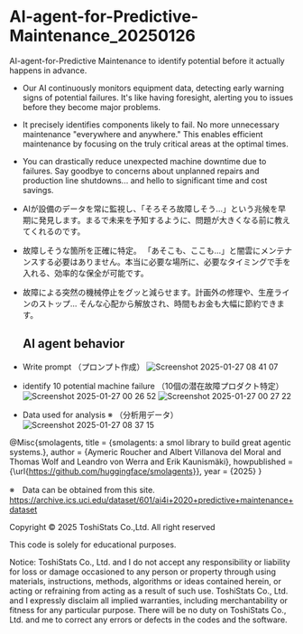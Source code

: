 # AI-agent-for-Predictive-Maintenance_20250126
AI-agent-for-Predictive Maintenance to identify potential  before it actually happens in advance.

- Our AI continuously monitors equipment data, detecting early warning signs of potential failures. It's like having foresight, alerting you to issues before they become major problems.

- It precisely identifies components likely to fail. No more unnecessary maintenance "everywhere and anywhere." This enables efficient maintenance by focusing on the truly critical areas at the optimal times.
  
- You can drastically reduce unexpected machine downtime due to failures. Say goodbye to concerns about unplanned repairs and production line shutdowns... and hello to significant time and cost savings.

- AIが設備のデータを常に監視し、「そろそろ故障しそう…」という兆候を早期に発見します。まるで未来を予知するように、問題が大きくなる前に教えてくれるのです。

- 故障しそうな箇所を正確に特定。 「あそこも、ここも…」と闇雲にメンテナンスする必要はありません。本当に必要な場所に、必要なタイミングで手を入れる、効率的な保全が可能です。

- 故障による突然の機械停止をグッと減らせます。計画外の修理や、生産ラインのストップ… そんな心配から解放され、時間もお金も大幅に節約できます。


  ## AI agent behavior 

- Write prompt  （プロンプト作成）
![Screenshot 2025-01-27 08 41 07](https://github.com/user-attachments/assets/3848b0fa-fa94-4485-abcc-0398be81cf8a)


- identify 10 potential machine failure （10個の潜在故障プロダクト特定）
  ![Screenshot 2025-01-27 00 26 52](https://github.com/user-attachments/assets/5cb6b9c7-c027-4ff1-9c48-651135194da1)
![Screenshot 2025-01-27 00 27 22](https://github.com/user-attachments/assets/aa74b80a-82d2-48f4-abb5-bc38d810604c)

- Data used for analysis ※  （分析用データ）
![Screenshot 2025-01-27 08 37 15](https://github.com/user-attachments/assets/82d19502-34af-4bfd-8362-1b0407459384)





@Misc{smolagents, title = {smolagents: a smol library to build great agentic systems.}, author = {Aymeric Roucher and Albert Villanova del Moral and Thomas Wolf and Leandro von Werra and Erik Kaunismäki}, howpublished = {\url{https://github.com/huggingface/smolagents}}, year = {2025} }

※　Data can be obtained from this site. https://archive.ics.uci.edu/dataset/601/ai4i+2020+predictive+maintenance+dataset

Copyright © 2025 ToshiStats Co.,Ltd. All right reserved

This code is solely for educational purposes.

Notice: ToshiStats Co., Ltd. and I do not accept any responsibility or liability for loss or damage occasioned to any person or property through using materials, instructions, methods, algorithms or ideas contained herein, or acting or refraining from acting as a result of such use. ToshiStats Co., Ltd. and I expressly disclaim all implied warranties, including merchantability or fitness for any particular purpose. There will be no duty on ToshiStats Co., Ltd. and me to correct any errors or defects in the codes and the software.
